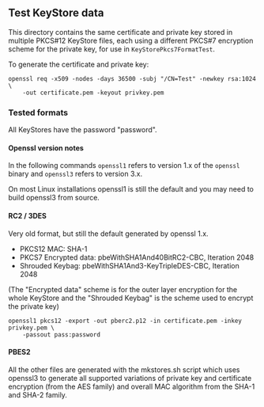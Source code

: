 ## Test KeyStore data

This directory contains the same certificate and private key stored in multiple
PKCS#12 KeyStore files, each using a different PKCS#7 encryption scheme for the
private key, for use in `KeyStorePkcs7FormatTest`.

To generate the certificate and private key:

```
openssl req -x509 -nodes -days 36500 -subj "/CN=Test" -newkey rsa:1024 \
    -out certificate.pem -keyout privkey.pem
```

### Tested formats

All KeyStores have the password "password".

#### Openssl version notes

In the following commands `openssl1` refers to version 1.x of the
`openssl` binary and `openssl3` refers to version 3.x.

On most Linux installations openssl1 is still the default and you may need
to build openssl3 from source.


#### RC2 / 3DES

Very old format, but still the default generated by openssl 1.x.

* PKCS12 MAC: SHA-1
* PKCS7 Encrypted data: pbeWithSHA1And40BitRC2-CBC, Iteration 2048
* Shrouded Keybag: pbeWithSHA1And3-KeyTripleDES-CBC, Iteration 2048

(The "Encrypted data" scheme is for the outer layer encryption for the
whole KeyStore and the "Shrouded Keybag" is the scheme used to encrypt
the private key)

```
openssl1 pkcs12 -export -out pberc2.p12 -in certificate.pem -inkey privkey.pem \
    -passout pass:password
```

#### PBES2

All the other files are generated with the mkstores.sh script which uses
openssl3 to generate all supported variations of private key and certificate
encryption (from the AES family) and overall MAC algorithm from the SHA-1 and
SHA-2 family.
